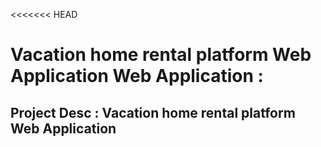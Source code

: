 <<<<<<< HEAD
# Vacation home rental platform Web Application Web Application : <br>





## Project Desc : Vacation home rental platform Web Application 


